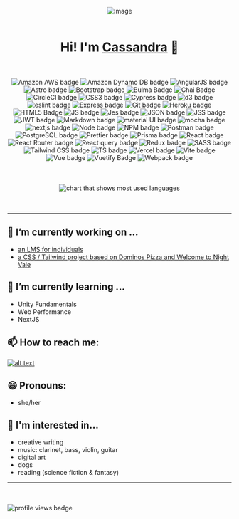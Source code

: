 <div align="center">
  
![image](https://i.imgur.com/14pIhci.png 'chibi illustration of me')
  <br/>
  <br/>
  <h1>Hi! I'm <a href="https://www.cassandracodesthings.online/" target="_blank" rel="noopener noreferrer">Cassandra</a> 👋 </h1>
  <br/>
  <br/>
  <picture>
    <img alt="Amazon AWS badge" src="https://img.shields.io/badge/Amazon_AWS-FF9900?style=for-the-badge&logo=amazonaws&logoColor=white">
  </picture>
  <picture>
    <img alt="Amazon Dynamo DB badge" src="https://img.shields.io/badge/Amazon%20DynamoDB-4053D6?style=for-the-badge&logo=Amazon%20DynamoDB&logoColor=white">
  </picture>
  <picture>
    <img alt="AngularJS badge" src="https://img.shields.io/badge/AngularJS-E23237?style=for-the-badge&logo=angularjs&logoColor=white">
  </picture>
  <picture>
    <img alt="Astro badge" src="https://img.shields.io/badge/Astro-0C1222?style=for-the-badge&logo=astro&logoColor=FDFDFE">
  </picture>
  <picture>
    <img alt="Bootstrap badge" src="https://img.shields.io/badge/Bootstrap-563D7C?style=for-the-badge&logo=bootstrap&logoColor=white">
  </picture>
  <picture>
    <img alt="Bulma Badge" src="https://img.shields.io/badge/Bulma-00D1B2?style=for-the-badge&logo=Bulma&logoColor=white">
  </picture>
  <picture>
    <img alt="Chai Badge" src="https://img.shields.io/badge/chai-A30701?style=for-the-badge&logo=chai&logoColor=white">
  </picture>
  <picture>
    <img alt="CircleCI badge" src="https://img.shields.io/badge/circleci-343434?style=for-the-badge&logo=circleci&logoColor=white">
  </picture>
  <picture>
    <img alt="CSS3 badge" src="https://img.shields.io/badge/CSS3-1572B6?style=for-the-badge&logo=css3&logoColor=white">
  </picture>
  <picture>
    <img alt="Cypress badge" src="https://img.shields.io/badge/Cypress-17202C?style=for-the-badge&logo=cypress&logoColor=white">
  </picture>
  <picture>
    <img alt="d3 badge" src="https://img.shields.io/badge/d3.js-F9A03C?style=for-the-badge&logo=d3.js&logoColor=white">
  </picture>
  <picture>
    <img alt="eslint badge" src="https://img.shields.io/badge/eslint-3A33D1?style=for-the-badge&logo=eslint&logoColor=white">
  </picture>
  <picture>
    <img alt="Express badge" src="https://img.shields.io/badge/Express.js-000000?style=for-the-badge&logo=express&logoColor=white">
  </picture>
  <picture>
    <img alt="Git badge" src="https://img.shields.io/badge/GIT-E44C30?style=for-the-badge&logo=git&logoColor=white">
  </picture>
  <picture>
    <img alt="Heroku badge" src="https://img.shields.io/badge/Heroku-430098?style=for-the-badge&logo=heroku&logoColor=white">
  </picture>
  <picture>
    <img alt="HTML5 Badge" src="https://img.shields.io/badge/HTML5-E34F26?style=for-the-badge&logo=html5&logoColor=white">
  </picture>
  <picture>
    <img alt="JS badge" src="https://img.shields.io/badge/JavaScript-323330?style=for-the-badge&logo=javascript&logoColor=F7DF1E">
  </picture>
  <picture>
    <img alt="Jes badge" src="https://img.shields.io/badge/Jest-C21325?style=for-the-badge&logo=jest&logoColor=white">
  </picture>
  <picture>
    <img alt="JSON badge" src="https://img.shields.io/badge/json-5E5C5C?style=for-the-badge&logo=json&logoColor=white">
  </picture>
  <picture>
    <img alt="JSS badge" src="https://img.shields.io/badge/JSS-F7DF1E?style=for-the-badge&logo=JSS&logoColor=white">
  </picture>
  <picture>
    <img alt="JWT badge" src="https://img.shields.io/badge/JWT-000000?style=for-the-badge&logo=JSON%20web%20tokens&logoColor=white">
  </picture>
  <picture>
    <img alt="Markdown badge" src="https://img.shields.io/badge/Markdown-000000?style=for-the-badge&logo=markdown&logoColor=white">
  </picture>
  <picture>
    <img alt="material UI badge" src="https://img.shields.io/badge/Material%20UI-007FFF?style=for-the-badge&logo=mui&logoColor=white">
  </picture>
  <picture>
    <img alt="mocha badge" src="https://img.shields.io/badge/Mocha-8D6748?style=for-the-badge&logo=Mocha&logoColor=white">
  </picture>
  <picture>
    <img alt="nextjs badge" src="https://img.shields.io/badge/next.js-000000?style=for-the-badge&logo=nextdotjs&logoColor=white">
  </picture>
  <picture>
    <img alt="Node badge" src="https://img.shields.io/badge/Node.js-339933?style=for-the-badge&logo=nodedotjs&logoColor=white">
  </picture>
  <picture>
    <img alt="NPM badge" src="https://img.shields.io/badge/npm-CB3837?style=for-the-badge&logo=npm&logoColor=white">
  </picture>
  <picture>
    <img alt="Postman badge" src="https://img.shields.io/badge/Postman-FF6C37?style=for-the-badge&logo=Postman&logoColor=white">
  </picture>
  <picture>
    <img alt="PostgreSQL badge" src="https://img.shields.io/badge/PostgreSQL-316192?style=for-the-badge&logo=postgresql&logoColor=white">
  </picture>
  <picture>
    <img alt="Prettier badge" src="https://img.shields.io/badge/prettier-1A2C34?style=for-the-badge&logo=prettier&logoColor=F7BA3E">
  </picture>
  <picture>
    <img alt="Prisma badge" src="https://img.shields.io/badge/Prisma-3982CE?style=for-the-badge&logo=Prisma&logoColor=white">
  </picture>
  <picture>
    <img alt="React badge" src="https://img.shields.io/badge/React-20232A?style=for-the-badge&logo=react&logoColor=61DAFB">
  </picture>
  <picture>
    <img alt="React Router badge" src="https://img.shields.io/badge/React_Router-CA4245?style=for-the-badge&logo=react-router&logoColor=white">
  </picture>
  <picture>
    <img alt="React query badge" src="https://img.shields.io/badge/React_Query-FF4154?style=for-the-badge&logo=React_Query&logoColor=white">
  </picture>
  <picture>
    <img alt="Redux badge" src="https://img.shields.io/badge/Redux-593D88?style=for-the-badge&logo=redux&logoColor=white">
  </picture>
  <picture>
    <img alt="SASS badge" src="https://img.shields.io/badge/Sass-CC6699?style=for-the-badge&logo=sass&logoColor=white">
  </picture>
  <picture>
    <img alt="Tailwind CSS badge" src="https://img.shields.io/badge/Tailwind_CSS-38B2AC?style=for-the-badge&logo=tailwind-css&logoColor=white">
  </picture>
  <picture>
    <img alt="TS badge" src="https://img.shields.io/badge/TypeScript-007ACC?style=for-the-badge&logo=typescript&logoColor=white">
  </picture>
  <picture>
    <img alt="Vercel badge" src="https://img.shields.io/badge/Vercel-000000?style=for-the-badge&logo=vercel&logoColor=white">
  </picture>
  <picture>
    <img alt="Vite badge" src="https://img.shields.io/badge/Vite-B73BFE?style=for-the-badge&logo=vite&logoColor=FFD62E">
  </picture>
  <picture>
    <img alt="Vue badge" src="https://img.shields.io/badge/Vue.js-35495E?style=for-the-badge&logo=vuedotjs&logoColor=4FC08D">
  </picture>
  <picture>
    <img alt="Vuetify Badge" src="https://img.shields.io/badge/Vuetify-1867C0?style=for-the-badge&logo=vuetify&logoColor=white">
  </picture>
  <picture>
    <img alt="Webpack badge" src="https://img.shields.io/badge/Webpack-8DD6F9?style=for-the-badge&logo=Webpack&logoColor=white">
  </picture>
  <br/>
  <br/>
  <br/>
  <br/>
  <div>
    <picture>
      <img alt="chart that shows most used languages" src="https://github-readme-stats.vercel.app/api/top-langs/?username=cassandraGoose&layout=donut&theme=transparent" />
    </picture>
  </div>
</div>

<br/>
<br/>

---

## 🔭 I’m currently working on ...
  - [an LMS for individuals](https://github.com/CassandraGoose/track-learning-system)
  - [a CSS / Tailwind project based on Dominos Pizza and Welcome to Night Vale](https://github.com/CassandraGoose/big-ricos-pizza)

## 🌱 I’m currently learning ...
  - Unity Fundamentals
  - Web Performance
  - NextJS

## 📫 How to reach me: 
[![alt text][image]][hyperlink]


[hyperlink]: https://www.linkedin.com/in/cassandra-rt/
[image]:
https://img.shields.io/badge/LinkedIn-0077B5?style=for-the-badge&logo=linkedin&logoColor=white
(tooltip)

## 😄 Pronouns: 
  - she/her

## 🤔 I'm interested in...
  - creative writing
  - music: clarinet, bass, violin, guitar
  - digital art
  - dogs
  - reading (science fiction & fantasy)

---

<br/>
<br/>
<picture>
  <img alt="profile views badge" src="https://komarev.com/ghpvc/?username=cassandraGoose&style=flat-square&color=dc143c">
</picture>

